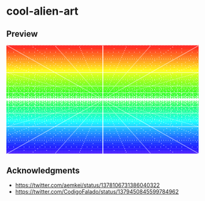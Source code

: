 # cool-alien-art

## Preview

[![cool-alien-art.png](cool-alien-art.png)](https://io-oi.me/cool-alien-art)

## Acknowledgments

- https://twitter.com/aemkei/status/1378106731386040322
- https://twitter.com/CodigoFalado/status/1379450845599784962
